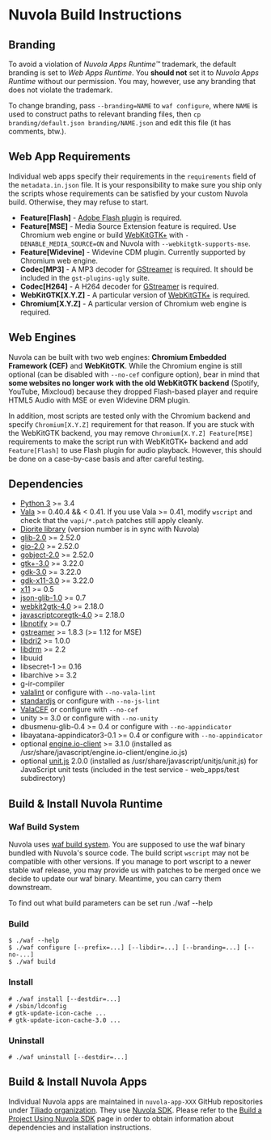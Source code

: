 Nuvola Build Instructions
=========================

Branding
--------

To avoid a violation of *Nuvola Apps Runtime™* trademark, the default branding is set to *Web Apps Runtime*.
You **should not** set it to *Nuvola Apps Runtime* without our permission. You may, however, use any branding that does
not violate the trademark.

To change branding, pass `--branding=NAME` to `waf configure`, where `NAME` is used to construct paths to relevant
branding files, then `cp branding/default.json branding/NAME.json` and edit this file (it has comments, btw.).

Web App Requirements
--------------------

Individual web apps specify their requirements in the `requirements` field of the `metadata.in.json` file.
It is your responsibility to make sure you ship only the scripts whose requirements can be satisfied by
your custom Nuvola build. Otherwise, they may refuse to start.

  * **Feature[Flash]** - [Adobe Flash plugin](https://get.adobe.com/flashplayer/) is required.
  * **Feature[MSE]** - Media Source Extension feature is required. Use Chromium web engine or build
    [WebKitGTK+](https://webkitgtk.org/) with `-DENABLE_MEDIA_SOURCE=ON` and Nuvola with `--webkitgtk-supports-mse`.
  * **Feature[Widevine]** - Widevine CDM plugin. Currently supported by Chromium web engine.
  * **Codec[MP3]** - A MP3 decoder for [GStreamer](https://gstreamer.freedesktop.org/) is required.
    It should be included in the `gst-plugins-ugly` suite.
  * **Codec[H264]** - A H264 decoder for [GStreamer](https://gstreamer.freedesktop.org/) is required.
  * **WebKitGTK[X.Y.Z]** - A particular version of [WebKitGTK+](https://webkitgtk.org/) is required.
  * **Chromium[X.Y.Z]** - A particular version of Chromium web engine is required.

Web Engines
-----------

Nuvola can be built with two web engines: **Chromium Embedded Framework (CEF)** and **WebKitGTK**.
While the Chromium engine is still optional (can be disabled with `--no-cef` configure option), bear in mind that
**some websites no longer work with the old WebKitGTK backend** (Spotify, YouTube, Mixcloud) because they dropped
Flash-based player and require HTML5 Audio with MSE or even Widevine DRM plugin.

In addition, most scripts are tested only with the Chromium backend and specify `Chromium[X.Y.Z]` requirement
for that reason. If you are stuck with the WebKitGTK backend, you may remove `Chromium[X.Y.Z] Feature[MSE]` requirements
to make the script run with WebKitGTK+ backend and add `Feature[Flash]` to use Flash plugin for audio playback.
However, this should be done on a case-by-case basis and after careful testing.

Dependencies
------------

  * [Python 3](http://python.org) >= 3.4
  * [Vala](https://wiki.gnome.org/Projects/Vala) >= 0.40.4 && < 0.41.
    If you use Vala >= 0.41, modify `wscript` and check that the `vapi/*.patch`
    patches still apply cleanly.
  * [Diorite library](https://github.com/tiliado/diorite) (version number is in sync with Nuvola)
  * [glib-2.0](https://wiki.gnome.org/Projects/GLib) >= 2.52.0
  * [gio-2.0](https://wiki.gnome.org/Projects/GLib) >= 2.52.0
  * [gobject-2.0](https://wiki.gnome.org/Projects/GLib) >= 2.52.0
  * [gtk+-3.0](http://www.gtk.org/) >= 3.22.0
  * [gdk-3.0](http://www.gtk.org/) >= 3.22.0
  * [gdk-x11-3.0](http://www.gtk.org/) >= 3.22.0
  * [x11](http://www.x.org/wiki/) >= 0.5
  * [json-glib-1.0](https://wiki.gnome.org/Projects/JsonGlib) >= 0.7
  * [webkit2gtk-4.0](http://webkitgtk.org/) >= 2.18.0
  * [javascriptcoregtk-4.0](http://webkitgtk.org/) >= 2.18.0
  * [libnotify](https://git.gnome.org/browse/libnotify/) >= 0.7
  * [gstreamer](https://gstreamer.freedesktop.org/) >= 1.8.3 (>= 1.12 for MSE)
  * [libdri2](https://github.com/robclark/libdri2) >= 1.0.0
  * [libdrm](https://dri.freedesktop.org/libdrm/) >= 2.2
  * libuuid
  * libsecret-1 >= 0.16
  * libarchive >= 3.2
  * g-ir-compiler
  * [valalint](https://github.com/tiliado/valalint) or configure with `--no-vala-lint`
  * [standardjs](https://standardjs.com) or configure with `--no-js-lint`
  * [ValaCEF](https://github.com/tiliado/valacef) or configure with `--no-cef`
  * unity >= 3.0 or configure with `--no-unity`
  * dbusmenu-glib-0.4 >= 0.4 or configure with `--no-appindicator`
  * libayatana-appindicator3-0.1 >= 0.4 or configure with `--no-appindicator`
  * optional [engine.io-client](https://github.com/socketio/engine.io-client) >= 3.1.0
    (installed as /usr/share/javascript/engine.io-client/engine.io.js)
  * optional [unit.js](https://github.com/unitjs/unit.js/releases/tag/v2.0.0) 2.0.0
    (installed as /usr/share/javascript/unitjs/unit.js) for JavaScript unit tests
    (included in the test service - web_apps/test subdirectory)


Build & Install Nuvola Runtime
------------------------------

### Waf Build System

Nuvola uses [waf build system](https://waf.io). You are supposed to use the waf binary bundled with
Nuvola's source code. The build script `wscript` may not be compatible with other versions. If you manage
to port wscript to a newer stable waf release, you may provide us with patches to be merged once we decide
to update our waf binary. Meantime, you can carry them downstream.

To find out what build parameters can be set run ./waf --help

### Build

    $ ./waf --help
    $ ./waf configure [--prefix=...] [--libdir=...] [--branding=...] [--no-...]
    $ ./waf build

### Install


    # ./waf install [--destdir=...]
    # /sbin/ldconfig
    # gtk-update-icon-cache ...
    # gtk-update-icon-cache-3.0 ...

### Uninstall

    # ./waf uninstall [--destdir=...]

Build & Install Nuvola Apps
---------------------------

Individual Nuvola apps are maintained in `nuvola-app-XXX` GitHub repositories under
[Tiliado organization](https://github.com/tiliado).
They use [Nuvola SDK](https://github.com/tiliado/nuvolasdk#create-new-project). Please refer to
the [Build a Project Using Nuvola SDK](https://github.com/tiliado/nuvolasdk#build-a-project-using-nuvola-sdk)
page in order to obtain information about dependencies and installation instructions.
